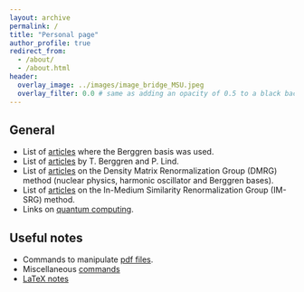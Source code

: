 ```yaml
---
layout: archive
permalink: /
title: "Personal page"
author_profile: true
redirect_from: 
  - /about/
  - /about.html
header:
  overlay_image: ../images/image_bridge_MSU.jpeg
  overlay_filter: 0.0 # same as adding an opacity of 0.5 to a black background
---
```



## General

- List of [articles](./art_Berggren_used/) where the Berggren basis was used.
- List of [articles](./art_Berggren_Lind/) by T. Berggren and P. Lind.
- List of [articles](./DMRG/) on the Density Matrix Renormalization Group (DMRG) method (nuclear physics, harmonic oscillator and Berggren bases).
- List of [articles](./IMSRG/) on the In-Medium Similarity Renormalization Group (IM-SRG) method.
- Links on [quantum computing](./qc/).


## Useful notes

- Commands to manipulate [pdf files](./commands_pdf/).
- Miscellaneous [commands](./commands/)
- [LaTeX notes](./latex/)




